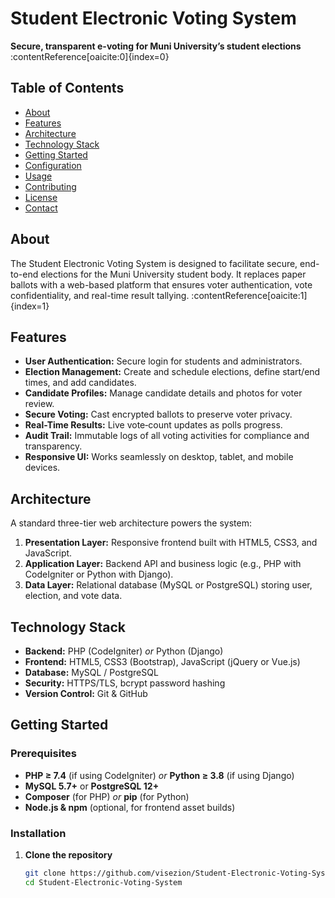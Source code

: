# Student Electronic Voting System

**Secure, transparent e-voting for Muni University’s student elections** :contentReference[oaicite:0]{index=0}

## Table of Contents
- [About](#about)  
- [Features](#features)  
- [Architecture](#architecture)  
- [Technology Stack](#technology-stack)  
- [Getting Started](#getting-started)  
- [Configuration](#configuration)  
- [Usage](#usage)  
- [Contributing](#contributing)  
- [License](#license)  
- [Contact](#contact)  

## About
The Student Electronic Voting System is designed to facilitate secure, end-to-end elections for the Muni University student body. It replaces paper ballots with a web-based platform that ensures voter authentication, vote confidentiality, and real-time result tallying. :contentReference[oaicite:1]{index=1}

## Features
- **User Authentication:** Secure login for students and administrators.  
- **Election Management:** Create and schedule elections, define start/end times, and add candidates.  
- **Candidate Profiles:** Manage candidate details and photos for voter review.  
- **Secure Voting:** Cast encrypted ballots to preserve voter privacy.  
- **Real-Time Results:** Live vote‐count updates as polls progress.  
- **Audit Trail:** Immutable logs of all voting activities for compliance and transparency.  
- **Responsive UI:** Works seamlessly on desktop, tablet, and mobile devices.

## Architecture
A standard three-tier web architecture powers the system:
1. **Presentation Layer:** Responsive frontend built with HTML5, CSS3, and JavaScript.  
2. **Application Layer:** Backend API and business logic (e.g., PHP with CodeIgniter or Python with Django).  
3. **Data Layer:** Relational database (MySQL or PostgreSQL) storing user, election, and vote data.

## Technology Stack
- **Backend:** PHP (CodeIgniter) *or* Python (Django)  
- **Frontend:** HTML5, CSS3 (Bootstrap), JavaScript (jQuery or Vue.js)  
- **Database:** MySQL / PostgreSQL  
- **Security:** HTTPS/TLS, bcrypt password hashing  
- **Version Control:** Git & GitHub

## Getting Started

### Prerequisites
- **PHP ≥ 7.4** (if using CodeIgniter) *or* **Python ≥ 3.8** (if using Django)  
- **MySQL 5.7+** or **PostgreSQL 12+**  
- **Composer** (for PHP) *or* **pip** (for Python)  
- **Node.js & npm** (optional, for frontend asset builds)

### Installation
1. **Clone the repository**  
   ```bash
   git clone https://github.com/visezion/Student-Electronic-Voting-System.git
   cd Student-Electronic-Voting-System
